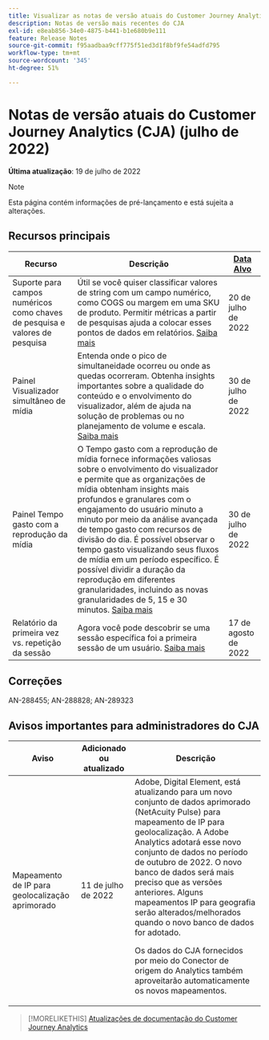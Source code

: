 ```yaml
---
title: Visualizar as notas de versão atuais do Customer Journey Analytics
description: Notas de versão mais recentes do CJA
exl-id: e8eab856-34e0-4875-b441-b1e680b9e111
feature: Release Notes
source-git-commit: f95aadbaa9cff775f51ed3d1f8bf9fe54adfd795
workflow-type: tm+mt
source-wordcount: '345'
ht-degree: 51%

---
```


# Notas de versão atuais do Customer Journey Analytics (CJA) (julho de 2022)

**Última atualização**: 19 de julho de 2022

>[!NOTE]
>
>Esta página contém informações de pré-lançamento e está sujeita a alterações.

## Recursos principais

| Recurso | Descrição | [Data Alvo](/help/release-notes/releases.md) |
| ----------- | ---------- | ----- |
| Suporte para campos numéricos como chaves de pesquisa e valores de pesquisa | Útil se você quiser classificar valores de string com um campo numérico, como COGS ou margem em uma SKU de produto. Permitir métricas a partir de pesquisas ajuda a colocar esses pontos de dados em relatórios. [Saiba mais](https://experienceleague.adobe.com/docs/analytics-platform/using/cja-connections/create-connection.html?lang=pt-BR#numeric) | 20 de julho de 2022 |
| Painel Visualizador simultâneo de mídia | Entenda onde o pico de simultaneidade ocorreu ou onde as quedas ocorreram. Obtenha insights importantes sobre a qualidade do conteúdo e o envolvimento do visualizador, além de ajuda na solução de problemas ou no planejamento de volume e escala. [Saiba mais](https://experienceleague.adobe.com/docs/analytics-platform/using/cja-workspace/panels/media-concurrent-viewers.html) | 30 de julho de 2022 |
| Painel Tempo gasto com a reprodução da mídia | O Tempo gasto com a reprodução de mídia fornece informações valiosas sobre o envolvimento do visualizador e permite que as organizações de mídia obtenham insights mais profundos e granulares com o engajamento do usuário minuto a minuto por meio da análise avançada de tempo gasto com recursos de divisão do dia. É possível observar o tempo gasto visualizando seus fluxos de mídia em um período específico. É possível dividir a duração da reprodução em diferentes granularidades, incluindo as novas granularidades de 5, 15 e 30 minutos.  [Saiba mais](https://experienceleague.adobe.com/docs/analytics-platform/using/cja-workspace/panels/media-playback-timespent/media-playback-time-spent.html) | 30 de julho de 2022 |
| Relatório da primeira vez vs. repetição da sessão | Agora você pode descobrir se uma sessão específica foi a primeira sessão de um usuário. [Saiba mais](https://experienceleague.adobe.com/docs/analytics-platform/using/cja-dataviews/data-views-usecases.html?lang=en#new-repeat) | 17 de agosto de 2022 |


## Correções

AN-288455; AN-288828; AN-289323

## Avisos importantes para administradores do CJA

| Aviso | Adicionado ou atualizado | Descrição |
| --- | --- | --- |
| Mapeamento de IP para geolocalização aprimorado | 11 de julho de 2022 | Adobe, Digital Element, está atualizando para um novo conjunto de dados aprimorado (NetAcuity Pulse) para mapeamento de IP para geolocalização. A Adobe Analytics adotará esse novo conjunto de dados no período de outubro de 2022. O novo banco de dados será mais preciso que as versões anteriores. Alguns mapeamentos IP para geografia serão alterados/melhorados quando o novo banco de dados for adotado.<p> Os dados do CJA fornecidos por meio do Conector de origem do Analytics também aproveitarão automaticamente os novos mapeamentos. |

>[!MORELIKETHIS]
>[Atualizações de documentação do Customer Journey Analytics](/help/release-notes/doc-changes.md)
